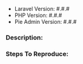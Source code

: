 - Laravel Version: #.#.#
- PHP Version: #.#.#
- Pie Admin Version: #.#.#

### Description:


### Steps To Reproduce:
